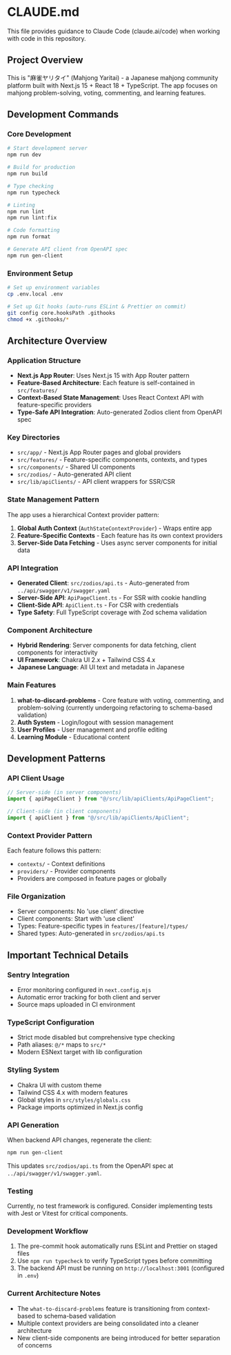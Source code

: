 # CLAUDE.md

This file provides guidance to Claude Code (claude.ai/code) when working with code in this repository.

## Project Overview

This is "麻雀ヤリタイ" (Mahjong Yaritai) - a Japanese mahjong community platform built with Next.js 15 + React 18 + TypeScript. The app focuses on mahjong problem-solving, voting, commenting, and learning features.

## Development Commands

### Core Development

```bash
# Start development server
npm run dev

# Build for production
npm run build

# Type checking
npm run typecheck

# Linting
npm run lint
npm run lint:fix

# Code formatting
npm run format

# Generate API client from OpenAPI spec
npm run gen-client
```

### Environment Setup

```bash
# Set up environment variables
cp .env.local .env

# Set up Git hooks (auto-runs ESLint & Prettier on commit)
git config core.hooksPath .githooks
chmod +x .githooks/*
```

## Architecture Overview

### Application Structure

- **Next.js App Router**: Uses Next.js 15 with App Router pattern
- **Feature-Based Architecture**: Each feature is self-contained in `src/features/`
- **Context-Based State Management**: Uses React Context API with feature-specific providers
- **Type-Safe API Integration**: Auto-generated Zodios client from OpenAPI spec

### Key Directories

- `src/app/` - Next.js App Router pages and global providers
- `src/features/` - Feature-specific components, contexts, and types
- `src/components/` - Shared UI components
- `src/zodios/` - Auto-generated API client
- `src/lib/apiClients/` - API client wrappers for SSR/CSR

### State Management Pattern

The app uses a hierarchical Context provider pattern:

1. **Global Auth Context** (`AuthStateContextProvider`) - Wraps entire app
2. **Feature-Specific Contexts** - Each feature has its own context providers
3. **Server-Side Data Fetching** - Uses async server components for initial data

### API Integration

- **Generated Client**: `src/zodios/api.ts` - Auto-generated from `../api/swagger/v1/swagger.yaml`
- **Server-Side API**: `ApiPageClient.ts` - For SSR with cookie handling
- **Client-Side API**: `ApiClient.ts` - For CSR with credentials
- **Type Safety**: Full TypeScript coverage with Zod schema validation

### Component Architecture

- **Hybrid Rendering**: Server components for data fetching, client components for interactivity
- **UI Framework**: Chakra UI 2.x + Tailwind CSS 4.x
- **Japanese Language**: All UI text and metadata in Japanese

### Main Features

1. **what-to-discard-problems** - Core feature with voting, commenting, and problem-solving (currently undergoing refactoring to schema-based validation)
2. **Auth System** - Login/logout with session management
3. **User Profiles** - User management and profile editing
4. **Learning Module** - Educational content

## Development Patterns

### API Client Usage

```typescript
// Server-side (in server components)
import { apiPageClient } from "@/src/lib/apiClients/ApiPageClient";

// Client-side (in client components)
import { apiClient } from "@/src/lib/apiClients/ApiClient";
```

### Context Provider Pattern

Each feature follows this pattern:

- `contexts/` - Context definitions
- `providers/` - Provider components
- Providers are composed in feature pages or globally

### File Organization

- Server components: No 'use client' directive
- Client components: Start with 'use client'
- Types: Feature-specific types in `features/[feature]/types/`
- Shared types: Auto-generated in `src/zodios/api.ts`

## Important Technical Details

### Sentry Integration

- Error monitoring configured in `next.config.mjs`
- Automatic error tracking for both client and server
- Source maps uploaded in CI environment

### TypeScript Configuration

- Strict mode disabled but comprehensive type checking
- Path aliases: `@/*` maps to `src/*`
- Modern ESNext target with lib configuration

### Styling System

- Chakra UI with custom theme
- Tailwind CSS 4.x with modern features
- Global styles in `src/styles/globals.css`
- Package imports optimized in Next.js config

### API Generation

When backend API changes, regenerate the client:

```bash
npm run gen-client
```

This updates `src/zodios/api.ts` from the OpenAPI spec at `../api/swagger/v1/swagger.yaml`.

### Testing

Currently, no test framework is configured. Consider implementing tests with Jest or Vitest for critical components.

### Development Workflow

1. The pre-commit hook automatically runs ESLint and Prettier on staged files
2. Use `npm run typecheck` to verify TypeScript types before committing
3. The backend API must be running on `http://localhost:3001` (configured in `.env`)

### Current Architecture Notes

- The `what-to-discard-problems` feature is transitioning from context-based to schema-based validation
- Multiple context providers are being consolidated into a cleaner architecture
- New client-side components are being introduced for better separation of concerns
